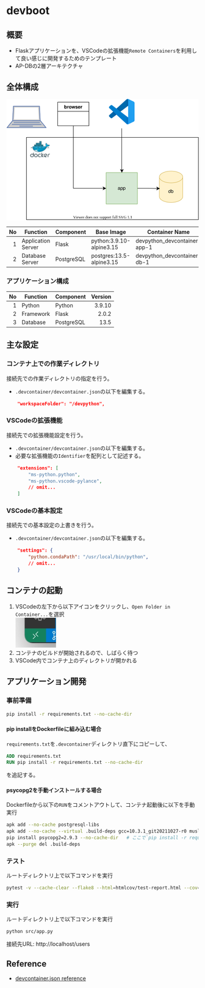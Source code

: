 # devboot

## 概要

- Flaskアプリケーションを、VSCodeの拡張機能`Remote Containers`を利用して良い感じに開発するためのテンプレート
- AP-DBの2層アーキテクチャ

## 全体構成

![architecture](images/architecture.drawio.svg)

| No  | Function           | Component  | Base Image               | Container Name               |
| --: | ------------------ | ---------- | ------------------------ | ---------------------------- |
|   1 | Application Server | Flask      | python:3.9.10-alpine3.15 | devpython_devcontainer-app-1 |
|   2 | Database Server    | PostgreSQL | postgres:13.5-alpine3.15 | devpython_devcontainer-db-1  |

### アプリケーション構成

| No  | Function        | Component    |  Version |
| --: | --------------- | ------------ | -------: |
|   1 | Python          | Python       |   3.9.10 |
|   2 | Framework       | Flask        |    2.0.2 |
|   3 | Database        | PostgreSQL   |     13.5 |

## 主な設定

### コンテナ上での作業ディレクトリ

接続先での作業ディレクトリの指定を行う。
- `.devcontainer/devcontainer.json`の以下を編集する。

```json
    "workspaceFolder": "/devpython",
```

### VSCodeの拡張機能

接続先での拡張機能設定を行う。  
- `.devcontainer/devcontainer.json`の以下を編集する。
- 必要な拡張機能の`Identifier`を配列として記述する。

```json
    "extensions": [
        "ms-python.python",
        "ms-python.vscode-pylance",
        // omit...
    ]
```

### VSCodeの基本設定

接続先での基本設定の上書きを行う。
- `.devcontainer/devcontainer.json`の以下を編集する。

```json
    "settings": {
        "python.condaPath": "/usr/local/bin/python",
        // omit...
    }
```

## コンテナの起動

1. VSCodeの左下から以下アイコンをクリックし、`Open Folder in Container...`を選択  
   ![remote_container_icon](images/remote_container_icon.jpg)
2. コンテナのビルドが開始されるので、しばらく待つ
3. VSCode内でコンテナ上のディレクトリが開かれる

## アプリケーション開発

### 事前準備

```sh
pip install -r requirements.txt --no-cache-dir
```

#### pip installをDockerfileに組み込む場合

`requirements.txt`を`.devcontainer`ディレクトリ直下にコピーして、

```dockerfile
ADD requirements.txt
RUN pip install -r requirements.txt --no-cache-dir
```

を追記する。

#### psycopg2を手動インストールする場合

Dockerfileから以下の`RUN`をコメントアウトして、コンテナ起動後に以下を手動実行

```sh
apk add --no-cache postgresql-libs
apk add --no-cache --virtual .build-deps gcc=10.3.1_git20211027-r0 musl-dev=1.2.2-r7 postgresql-dev=13.5-r1
pip install psycopg2=2.9.3 --no-cache-dir   # ここで`pip install -r requirements.txt --no-cache-dir`でもOK
apk --purge del .build-deps
```

### テスト

ルートディレクトリ上で以下コマンドを実行

```sh
pytest -v --cache-clear --flake8 --html=htmlcov/test-report.html --cov=src --cov-report=html
```

### 実行

ルートディレクトリ上で以下コマンドを実行

```sh
python src/app.py
```

接続先URL: http://localhost/users

## Reference

- [devcontainer.json reference](https://code.visualstudio.com/docs/remote/devcontainerjson-reference)
